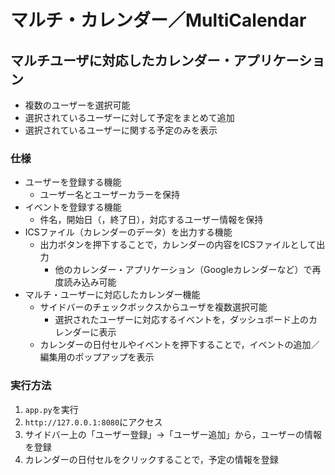 # マルチ・カレンダー／MultiCalendar

## マルチユーザに対応したカレンダー・アプリケーション

- 複数のユーザーを選択可能
- 選択されているユーザーに対して予定をまとめて追加
- 選択されているユーザーに関する予定のみを表示

### 仕様
- ユーザーを登録する機能
  - ユーザー名とユーザーカラーを保持
- イベントを登録する機能
  - 件名，開始日（，終了日），対応するユーザー情報を保持
- ICSファイル（カレンダーのデータ）を出力する機能
  - 出力ボタンを押下することで，カレンダーの内容をICSファイルとして出力
    - 他のカレンダー・アプリケーション（Googleカレンダーなど）で再度読み込み可能
- マルチ・ユーザーに対応したカレンダー機能
  - サイドバーのチェックボックスからユーザを複数選択可能
    - 選択されたユーザーに対応するイベントを，ダッシュボード上のカレンダーに表示
  - カレンダーの日付セルやイベントを押下することで，イベントの追加／編集用のポップアップを表示
 
### 実行方法
1. `app.py`を実行
2. `http://127.0.0.1:8080`にアクセス
3. サイドバー上の「ユーザー登録」→「ユーザー追加」から，ユーザーの情報を登録
4. カレンダーの日付セルをクリックすることで，予定の情報を登録

### 
